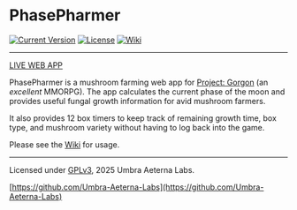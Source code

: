 # PhasePharmer

[![Current Version](https://img.shields.io/badge/dynamic/json?color=https://img.shields.io/badge/-brightgreen-brightgreen&label=version&prefix=v&query=$.version&url=https://raw.githubusercontent.com/Umbra-Aeterna-Labs/PhasePharmer/master/package.json)](https://github.com/Umbra-Aeterna-Labs/PhasePharmer/releases/latest)
[![License](https://img.shields.io/badge/license-GNU_GPLv3-blue.svg)](https://github.com/Umbra-Aeterna-Labs/PhasePharmer/blob/master/LICENSE)
[![Wiki](https://img.shields.io/badge/visit-wiki-blueviolet.svg)](https://github.com/Umbra-Aeterna-Labs/PhasePharmer/wiki)

---

[LIVE WEB APP](https://umbra-aeterna-labs.github.io/phasepharmer)

PhasePharmer is a mushroom farming web app for 
[Project: Gorgon](https://projectgorgon.com) (an *excellent* MMORPG). 
The app calculates the current phase of the moon and provides useful 
fungal growth information for avid mushroom farmers.

It also provides 12 box timers to keep track of remaining growth time,
box type, and mushroom variety without having to log back into the game.

Please see the [Wiki](https://github.com/Umbra-Aeterna-Labs/PhasePharmer/wiki) for usage.

---

Licensed under [GPLv3](https://choosealicense.com/licenses/gpl-3.0), 2025 Umbra Aeterna Labs.

[https://github.com/Umbra-Aeterna-Labs](https://github.com/Umbra-Aeterna-Labs)
